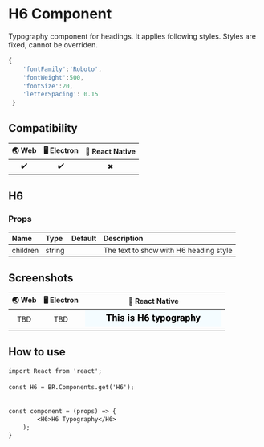 
# H6 Component

Typography component for headings. It applies following styles. Styles are fixed, cannot be overriden.

```javascript
{
    'fontFamily':'Roboto',
    'fontWeight':500,
    'fontSize':20,
    'letterSpacing': 0.15
 }
```

## Compatibility

| 🌏 Web | 🖥 Electron | 📱 React Native |
| :----: | :---------: | :-------------: |
| ✔️      | ✔️            | ✖                |

## H6

### Props

| Name     | Type      | Default | Description                |
| :------- | :-------- | :------ | :------------------------- |
| children | string |         | The text to show with H6 heading style

## Screenshots

| 🌏 Web | 🖥 Electron | 📱 React Native |
| :---: | :--------: | :------------: |
|   TBD  |    TBD   |  ![mobile image](./screenshots/H6.png)|

## How to use

```react
import React from 'react';

const H6 = BR.Components.get('H6');


const component = (props) => {
        <H6>H6 Typography</H6>
    );
}

```